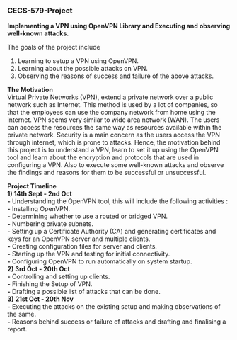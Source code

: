 ### CECS-579-Project  

**Implementing a VPN using OpenVPN Library and Executing and observing well-known attacks.**

The goals of the project include  
1) Learning to setup a VPN using OpenVPN.  
2) Learning about the possible attacks on VPN.  
3) Observing the reasons of success and failure of the above attacks.  

**The Motivation**  
Virtual Private Networks (VPN), extend a private network over a public network such as Internet. This method is used by a lot of companies, so that the employees can use the company network from home using the internet. VPN seems very similar to wide area network (WAN). The users can access the resources the same way as resources available within the private network. Security is a main concern as the users access the VPN through internet, which is prone to attacks. Hence, the motivation behind this project is to understand a VPN, learn to set it up using the OpenVPN tool and learn about the encryption and protocols that are used in configuring a VPN. Also to execute some well-known attacks and observe the findings and reasons for them to be successful or unsuccessful.    

**Project Timeline**      
**1) 14th Sept - 2nd Oct**  
   **-** Understanding the OpenVPN tool, this will include the following activities :  
   **-** Installing OpenVPN.  
   **-** Determining whether to use a routed or bridged VPN.  
   **-** Numbering private subnets.  
   **-** Setting up a Certificate Authority (CA) and generating certificates and keys for an OpenVPN server and multiple clients.      
   **-** Creating configuration files for server and clients.  
   **-** Starting up the VPN and testing for initial connectivity.  
   **-** Configuring OpenVPN to run automatically on system startup.    
**2) 3rd Oct - 20th Oct**  
   **-** Controlling and setting up clients.    
   **-** Finishing the Setup of VPN.  
   **-** Drafting a possible list of attacks that can be done.  
**3) 21st Oct - 20th Nov**  
   **-** Executing the attacks on the existing setup and making observations of the same.  
   **-** Reasons behind success or failure of attacks and drafting and finalising a report.  
   



